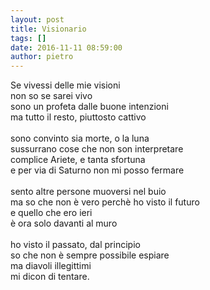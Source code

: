 ```yaml
---
layout: post
title: Visionario
tags: []
date: 2016-11-11 08:59:00
author: pietro
---
```

Se vivessi delle mie visioni<br/>non so se sarei vivo<br/>sono un profeta dalle buone intenzioni<br/>ma tutto il resto, piuttosto cattivo<br/><br/>sono convinto sia morte, o la luna<br/>sussurrano cose che non son interpretare<br/>complice Ariete, e tanta sfortuna<br/>e per via di Saturno non mi posso fermare<br/><br/>sento altre persone muoversi nel buio<br/>ma so che non è vero perchè ho visto il futuro<br/>e quello che ero ieri<br/>è ora solo davanti al muro<br/><br/>ho visto il passato, dal principio<br/>so che non è sempre possibile espiare<br/>ma diavoli illegittimi<br/>mi dicon di tentare.
